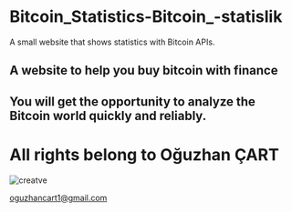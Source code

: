 # Bitcoin_Statistics-Bitcoin_-statislik
A small website that shows statistics with Bitcoin APIs.


## A website to help you buy bitcoin with finance
You will get the opportunity to analyze the **Bitcoin** world quickly and reliably.
---
# All rights belong to Oğuzhan ÇART
![creatve](https://drscdn.500px.org/user_avatar/1005651509/q%3D85_w%3D300_h%3D300/v2?webp=true&v=1&sig=3eb629d154cb6859a2f3e7369f989685e88303c6c5d1e3dfc12cebe631de58b7)


oguzhancart1@gmail.com
